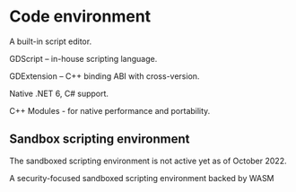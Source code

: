 # Code environment

A built-in script editor.

GDScript – in-house scripting language.

GDExtension – C++ binding ABI with cross-version.

Native .NET 6, C# support.

C++ Modules - for native performance and portability.

## Sandbox scripting environment

The sandboxed scripting environment is not active yet as of October 2022.

A security-focused sandboxed scripting environment backed by WASM
